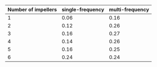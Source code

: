 <!-- image -->

|   Number of impellers |   single-frequency |   multi-frequency |
|-----------------------|--------------------|-------------------|
|                     1 |               0.06 |              0.16 |
|                     2 |               0.12 |              0.26 |
|                     3 |               0.16 |              0.27 |
|                     4 |               0.14 |              0.26 |
|                     5 |               0.16 |              0.25 |
|                     6 |               0.24 |              0.24 |

